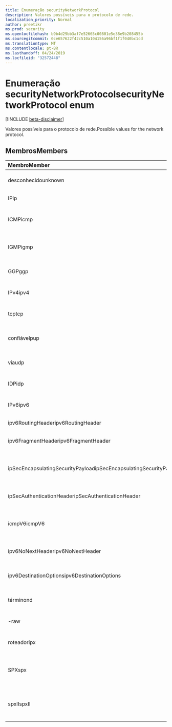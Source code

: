```yaml
---
title: Enumeração securityNetworkProtocol
description: Valores possíveis para o protocolo de rede.
localization_priority: Normal
author: preetikr
ms.prod: security
ms.openlocfilehash: b9b4d29bb3af7e52665c00801e5e38e9b208455b
ms.sourcegitcommit: 0ce657622f42c510a104156a96bf1f1f040bc1cd
ms.translationtype: MT
ms.contentlocale: pt-BR
ms.lasthandoff: 04/24/2019
ms.locfileid: "32572448"
---
```

# <a name="securitynetworkprotocol-enum"></a><span data-ttu-id="2a15f-103">Enumeração securityNetworkProtocol</span><span class="sxs-lookup"><span data-stu-id="2a15f-103">securityNetworkProtocol enum</span></span>

[!INCLUDE [beta-disclaimer](../../includes/beta-disclaimer.md)]

<span data-ttu-id="2a15f-104">Valores possíveis para o protocolo de rede.</span><span class="sxs-lookup"><span data-stu-id="2a15f-104">Possible values for the network protocol.</span></span>

## <a name="members"></a><span data-ttu-id="2a15f-105">Membros</span><span class="sxs-lookup"><span data-stu-id="2a15f-105">Members</span></span>

|<span data-ttu-id="2a15f-106">Membro</span><span class="sxs-lookup"><span data-stu-id="2a15f-106">Member</span></span>|<span data-ttu-id="2a15f-107">Valor</span><span class="sxs-lookup"><span data-stu-id="2a15f-107">Value</span></span>|<span data-ttu-id="2a15f-108">Descrição</span><span class="sxs-lookup"><span data-stu-id="2a15f-108">Description</span></span>|
|:---|:---|:---|
|<span data-ttu-id="2a15f-109">desconhecido</span><span class="sxs-lookup"><span data-stu-id="2a15f-109">unknown</span></span>|<span data-ttu-id="2a15f-110">-1</span><span class="sxs-lookup"><span data-stu-id="2a15f-110">-1</span></span>|<span data-ttu-id="2a15f-111">Protocolo desconhecido.</span><span class="sxs-lookup"><span data-stu-id="2a15f-111">Unknown protocol.</span></span>|
|<span data-ttu-id="2a15f-112">IP</span><span class="sxs-lookup"><span data-stu-id="2a15f-112">ip</span></span>|<span data-ttu-id="2a15f-113">,0</span><span class="sxs-lookup"><span data-stu-id="2a15f-113">0</span></span>|<span data-ttu-id="2a15f-114">Protocolo de Internet.</span><span class="sxs-lookup"><span data-stu-id="2a15f-114">Internet Protocol.</span></span>|
|<span data-ttu-id="2a15f-115">ICMP</span><span class="sxs-lookup"><span data-stu-id="2a15f-115">icmp</span></span>|<span data-ttu-id="2a15f-116">1 </span><span class="sxs-lookup"><span data-stu-id="2a15f-116">1</span></span>| <span data-ttu-id="2a15f-117">Protocolo de mensagens de controle da Internet.</span><span class="sxs-lookup"><span data-stu-id="2a15f-117">Internet Control Message Protocol.</span></span>|
|<span data-ttu-id="2a15f-118">IGMP</span><span class="sxs-lookup"><span data-stu-id="2a15f-118">igmp</span></span>|<span data-ttu-id="2a15f-119">2 </span><span class="sxs-lookup"><span data-stu-id="2a15f-119">2</span></span>| <span data-ttu-id="2a15f-120">Protocolo de gerenciamento de grupos da Internet.</span><span class="sxs-lookup"><span data-stu-id="2a15f-120">Internet Group Management Protocol.</span></span>|
|<span data-ttu-id="2a15f-121">GGP</span><span class="sxs-lookup"><span data-stu-id="2a15f-121">ggp</span></span>|<span data-ttu-id="2a15f-122">3 </span><span class="sxs-lookup"><span data-stu-id="2a15f-122">3</span></span>| <span data-ttu-id="2a15f-123">Gateway para protocolo gateway.</span><span class="sxs-lookup"><span data-stu-id="2a15f-123">Gateway To Gateway Protocol.</span></span>|
|<span data-ttu-id="2a15f-124">IPv4</span><span class="sxs-lookup"><span data-stu-id="2a15f-124">ipv4</span></span>|<span data-ttu-id="2a15f-125">4 </span><span class="sxs-lookup"><span data-stu-id="2a15f-125">4</span></span>| <span data-ttu-id="2a15f-126">Protocolo IP versão 4.</span><span class="sxs-lookup"><span data-stu-id="2a15f-126">Internet Protocol version 4.</span></span>|
|<span data-ttu-id="2a15f-127">tcp</span><span class="sxs-lookup"><span data-stu-id="2a15f-127">tcp</span></span>|<span data-ttu-id="2a15f-128">6 </span><span class="sxs-lookup"><span data-stu-id="2a15f-128">6</span></span>| <span data-ttu-id="2a15f-129">Protocolo de controle de transmissão.</span><span class="sxs-lookup"><span data-stu-id="2a15f-129">Transmission Control Protocol.</span></span>|
|<span data-ttu-id="2a15f-130">confiável</span><span class="sxs-lookup"><span data-stu-id="2a15f-130">pup</span></span>|<span data-ttu-id="2a15f-131">12 </span><span class="sxs-lookup"><span data-stu-id="2a15f-131">12</span></span>| <span data-ttu-id="2a15f-132">Protocolo de pacote universal do PARC.</span><span class="sxs-lookup"><span data-stu-id="2a15f-132">PARC Universal Packet Protocol.</span></span>|
|<span data-ttu-id="2a15f-133">via</span><span class="sxs-lookup"><span data-stu-id="2a15f-133">udp</span></span>|<span data-ttu-id="2a15f-134">17 </span><span class="sxs-lookup"><span data-stu-id="2a15f-134">17</span></span>| <span data-ttu-id="2a15f-135">Protocolo de dataGrama de usuário.</span><span class="sxs-lookup"><span data-stu-id="2a15f-135">User Datagram Protocol.</span></span>|
|<span data-ttu-id="2a15f-136">IDP</span><span class="sxs-lookup"><span data-stu-id="2a15f-136">idp</span></span>|<span data-ttu-id="2a15f-137">22</span><span class="sxs-lookup"><span data-stu-id="2a15f-137">22</span></span>| <span data-ttu-id="2a15f-138">Protocolo de dataGrama da Internet.</span><span class="sxs-lookup"><span data-stu-id="2a15f-138">Internet Datagram Protocol.</span></span>|
|<span data-ttu-id="2a15f-139">IPv6</span><span class="sxs-lookup"><span data-stu-id="2a15f-139">ipv6</span></span>|<span data-ttu-id="2a15f-140">41</span><span class="sxs-lookup"><span data-stu-id="2a15f-140">41</span></span>| <span data-ttu-id="2a15f-141">Protocolo IP versão 6 (IPv6).</span><span class="sxs-lookup"><span data-stu-id="2a15f-141">Internet Protocol version 6 (ipv6).</span></span>|
|<span data-ttu-id="2a15f-142">ipv6RoutingHeader</span><span class="sxs-lookup"><span data-stu-id="2a15f-142">ipv6RoutingHeader</span></span>|<span data-ttu-id="2a15f-143">43</span><span class="sxs-lookup"><span data-stu-id="2a15f-143">43</span></span>| <span data-ttu-id="2a15f-144">cabeçalho de roteamento IPv6.</span><span class="sxs-lookup"><span data-stu-id="2a15f-144">ipv6 Routing header.</span></span>|
|<span data-ttu-id="2a15f-145">ipv6FragmentHeader</span><span class="sxs-lookup"><span data-stu-id="2a15f-145">ipv6FragmentHeader</span></span>|<span data-ttu-id="2a15f-146">44</span><span class="sxs-lookup"><span data-stu-id="2a15f-146">44</span></span>| <span data-ttu-id="2a15f-147">cabeçalho de fragmento IPv6.</span><span class="sxs-lookup"><span data-stu-id="2a15f-147">ipv6 Fragment header.</span></span>|
|<span data-ttu-id="2a15f-148">ipSecEncapsulatingSecurityPayload</span><span class="sxs-lookup"><span data-stu-id="2a15f-148">ipSecEncapsulatingSecurityPayload</span></span>|<span data-ttu-id="2a15f-149">50</span><span class="sxs-lookup"><span data-stu-id="2a15f-149">50</span></span>| <span data-ttu-id="2a15f-150">cabeçalho de carga de segurança de encapsulamento IPv6.</span><span class="sxs-lookup"><span data-stu-id="2a15f-150">ipv6 Encapsulating Security Payload header.</span></span>|
|<span data-ttu-id="2a15f-151">ipSecAuthenticationHeader</span><span class="sxs-lookup"><span data-stu-id="2a15f-151">ipSecAuthenticationHeader</span></span>|<span data-ttu-id="2a15f-152">51</span><span class="sxs-lookup"><span data-stu-id="2a15f-152">51</span></span>| <span data-ttu-id="2a15f-153">cabeçalho de autenticação IPv6.</span><span class="sxs-lookup"><span data-stu-id="2a15f-153">ipv6 Authentication header.</span></span>|
|<span data-ttu-id="2a15f-154">icmpV6</span><span class="sxs-lookup"><span data-stu-id="2a15f-154">icmpV6</span></span>|<span data-ttu-id="2a15f-155">58</span><span class="sxs-lookup"><span data-stu-id="2a15f-155">58</span></span>| <span data-ttu-id="2a15f-156">Protocolo de mensagens de controle da Internet para IPv6.</span><span class="sxs-lookup"><span data-stu-id="2a15f-156">Internet Control Message Protocol for ipv6.</span></span>|
|<span data-ttu-id="2a15f-157">ipv6NoNextHeader</span><span class="sxs-lookup"><span data-stu-id="2a15f-157">ipv6NoNextHeader</span></span>|<span data-ttu-id="2a15f-158">59</span><span class="sxs-lookup"><span data-stu-id="2a15f-158">59</span></span>| <span data-ttu-id="2a15f-159">IPv6 sem cabeçalho seguinte.</span><span class="sxs-lookup"><span data-stu-id="2a15f-159">ipv6 No next header.</span></span>|
|<span data-ttu-id="2a15f-160">ipv6DestinationOptions</span><span class="sxs-lookup"><span data-stu-id="2a15f-160">ipv6DestinationOptions</span></span>|<span data-ttu-id="2a15f-161">60</span><span class="sxs-lookup"><span data-stu-id="2a15f-161">60</span></span>| <span data-ttu-id="2a15f-162">cabeçalho de opções de destino IPv6.</span><span class="sxs-lookup"><span data-stu-id="2a15f-162">ipv6 Destination Options header.</span></span>|
|<span data-ttu-id="2a15f-163">término</span><span class="sxs-lookup"><span data-stu-id="2a15f-163">nd</span></span>|<span data-ttu-id="2a15f-164">77</span><span class="sxs-lookup"><span data-stu-id="2a15f-164">77</span></span>| <span data-ttu-id="2a15f-165">Protocolo de disco de rede (não oficial).</span><span class="sxs-lookup"><span data-stu-id="2a15f-165">Net Disk Protocol (unofficial).</span></span>|
|<span data-ttu-id="2a15f-166">-</span><span class="sxs-lookup"><span data-stu-id="2a15f-166">raw</span></span>|<span data-ttu-id="2a15f-167">255</span><span class="sxs-lookup"><span data-stu-id="2a15f-167">255</span></span>| <span data-ttu-id="2a15f-168">Protocolo de pacote IP bruto.</span><span class="sxs-lookup"><span data-stu-id="2a15f-168">Raw IP packet protocol.</span></span>|
|<span data-ttu-id="2a15f-169">roteador</span><span class="sxs-lookup"><span data-stu-id="2a15f-169">ipx</span></span>|<span data-ttu-id="2a15f-170">1000</span><span class="sxs-lookup"><span data-stu-id="2a15f-170">1000</span></span>| <span data-ttu-id="2a15f-171">Protocolo Internet Packet Exchange.</span><span class="sxs-lookup"><span data-stu-id="2a15f-171">Internet Packet Exchange Protocol.</span></span>|
|<span data-ttu-id="2a15f-172">SPX</span><span class="sxs-lookup"><span data-stu-id="2a15f-172">spx</span></span>|<span data-ttu-id="2a15f-173">1256</span><span class="sxs-lookup"><span data-stu-id="2a15f-173">1256</span></span>| <span data-ttu-id="2a15f-174">Protocolo de troca de pacotes sequenciado.</span><span class="sxs-lookup"><span data-stu-id="2a15f-174">Sequenced Packet Exchange protocol.</span></span>|
|<span data-ttu-id="2a15f-175">spxII</span><span class="sxs-lookup"><span data-stu-id="2a15f-175">spxII</span></span>|<span data-ttu-id="2a15f-176">1257</span><span class="sxs-lookup"><span data-stu-id="2a15f-176">1257</span></span>| <span data-ttu-id="2a15f-177">Protocolo de troca de pacotes de versão 2.</span><span class="sxs-lookup"><span data-stu-id="2a15f-177">Sequenced Packet Exchange version 2 protocol.</span></span>|
<!--
{
  "type": "#page.annotation",
  "suppressions": [
    "Error: /api-reference/beta/resources/securitynetworkprotocolenumtype.md:\r\n      Exception processing links.\r\n    System.ArgumentException: Link Definition was null. Link text: !INCLUDE [beta-disclaimer](../../includes/beta-disclaimer.md)\r\n      at ApiDoctor.Validation.DocFile.get_LinkDestinations()\r\n      at ApiDoctor.Validation.DocSet.ValidateLinks(Boolean includeWarnings, String[] relativePathForFiles, IssueLogger issues, Boolean requireFilenameCaseMatch, Boolean printOrphanedFiles)"
  ]
}
-->
